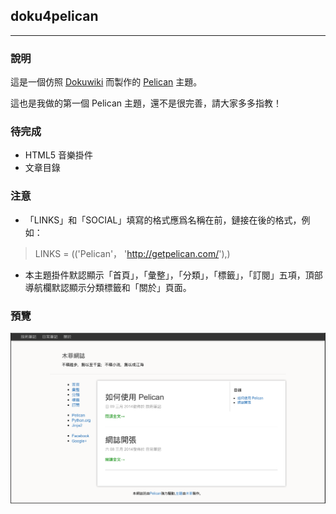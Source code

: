 ## doku4pelican

----

### 說明

這是一個仿照 [Dokuwiki](http://www.dokuwiki.org) 而製作的 [Pelican](https://github.com/getpelican) 主題。

這也是我做的第一個 Pelican 主題，還不是很完善，請大家多多指教！

### 待完成

- HTML5 音樂掛件
- 文章目錄

### 注意

- 「LINKS」和「SOCIAL」填寫的格式應爲名稱在前，鏈接在後的格式，例如：

> LINKS = (('Pelican'， 'http://getpelican.com/'),)

- 本主題掛件默認顯示「首頁」，「彙整」，「分類」，「標籤」，「訂閱」五項，頂部導航欄默認顯示分類標籤和「關於」頁面。

### 預覽

![Screenshot](Screenshot.png)
